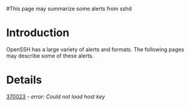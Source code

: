 #This page may summarize some alerts from sshd

# Introduction #

OpenSSH has a large variety of alerts and formats. The following pages may describe some of these alerts.

# Details #
[370023](https://code.google.com/p/wip-ossec-rules/wiki/rule_id_370023) - _error: Could not load host key_